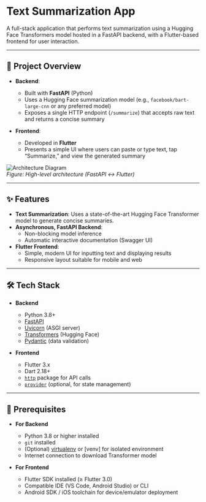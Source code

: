 # Text Summarization App

A full-stack application that performs text summarization using a Hugging Face Transformers model hosted in a FastAPI backend, with a Flutter-based frontend for user interaction.

---

## 🚀 Project Overview

- **Backend**:  
  - Built with **FastAPI** (Python)  
  - Uses a Hugging Face summarization model (e.g., `facebook/bart-large-cnn` or any preferred model)  
  - Exposes a single HTTP endpoint (`/summarize`) that accepts raw text and returns a concise summary  

- **Frontend**:  
  - Developed in **Flutter**  
  - Presents a simple UI where users can paste or type text, tap “Summarize,” and view the generated summary  

![Architecture Diagram](docs/architecture.png)  
*Figure: High-level architecture (FastAPI ↔ Flutter)*

---

## ✨ Features

- **Text Summarization**: Uses a state-of-the-art Hugging Face Transformer model to generate concise summaries.  
- **Asynchronous, FastAPI Backend**:  
  - Non-blocking model inference  
  - Automatic interactive documentation (Swagger UI)  
- **Flutter Frontend**:  
  - Simple, modern UI for inputting text and displaying results  
  - Responsive layout suitable for mobile and web  

---

## 🛠️ Tech Stack

- **Backend**  
  - Python 3.8+  
  - [FastAPI](https://fastapi.tiangolo.com/)  
  - [Uvicorn](https://www.uvicorn.org/) (ASGI server)  
  - [Transformers](https://huggingface.co/docs/transformers/index) (Hugging Face)  
  - [Pydantic](https://pydantic-docs.helpmanual.io/) (data validation)  

- **Frontend**  
  - Flutter 3.x  
  - Dart 2.18+  
  - [`http`](https://pub.dev/packages/http) package for API calls  
  - [`provider`](https://pub.dev/packages/provider) (optional, for state management)  

---

## 📌 Prerequisites

- **For Backend**  
  - Python 3.8 or higher installed  
  - `git` installed  
  - (Optional) [virtualenv](https://virtualenv.pypa.io/) or [venv] for isolated environment  
  - Internet connection to download Transformer model  

- **For Frontend**  
  - Flutter SDK installed (≥ Flutter 3.0)  
  - Compatible IDE (VS Code, Android Studio) or CLI  
  - Android SDK / iOS toolchain for device/emulator deployment  

